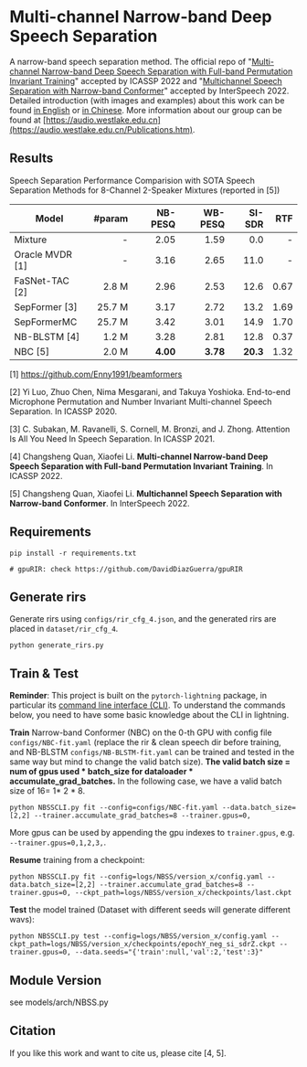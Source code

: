 # Multi-channel Narrow-band Deep Speech Separation

A narrow-band speech separation method.
The official repo of "[Multi-channel Narrow-band Deep Speech Separation with Full-band Permutation Invariant Training](https://arxiv.org/abs/2110.05966)" accepted by ICASSP 2022 and "[Multichannel Speech Separation with Narrow-band Conformer](https://arxiv.org/abs/2204.04464)" accepted by InterSpeech 2022.
Detailed introduction (with images and examples) about this work can be found [in English](https://audio.westlake.edu.cn/Research/nbss.htm) or [in Chinese](https://quancs.github.io/zh-cn/blog/nbss/).
More information about our group can be found at [https://audio.westlake.edu.cn](https://audio.westlake.edu.cn/Publications.htm).


## Results

Speech Separation Performance Comparision with SOTA Speech Separation Methods for 8-Channel 2-Speaker Mixtures (reported in [5])

Model			| #param	| NB-PESQ 	| WB-PESQ 	| SI-SDR	| RTF
------			|------:	|------:	|------:	|------:	|------:
Mixture 		| - 		| 2.05 		| 1.59 		| 0.0		| -
Oracle MVDR [1] | - 		| 3.16	 	| 2.65 		| 11.0		| -
FaSNet-TAC [2] 	| 2.8 M 	| 2.96 		| 2.53 		| 12.6		| 0.67
SepFormer [3]	| 25.7 M	| 3.17		| 2.72		| 13.2		| 1.69
SepFormerMC		| 25.7 M	| 3.42		| 3.01		| 14.9		| 1.70
NB-BLSTM [4] 	| 1.2 M		| 3.28 		| 2.81	 	| 12.8		| 0.37
NBC [5]			| 2.0 M		| **4.00**	| **3.78**	| **20.3**	| 1.32

[1] https://github.com/Enny1991/beamformers

[2] Yi Luo, Zhuo Chen, Nima Mesgarani, and Takuya Yoshioka. End-to-end Microphone Permutation and Number Invariant Multi-channel Speech Separation. In ICASSP 2020.

[3] C. Subakan, M. Ravanelli, S. Cornell, M. Bronzi, and J. Zhong. Attention Is All You Need In Speech Separation. In ICASSP 2021.

[4] Changsheng Quan, Xiaofei Li. **Multi-channel Narrow-band Deep Speech Separation with Full-band Permutation Invariant Training**. In ICASSP 2022.

[5] Changsheng Quan, Xiaofei Li. **Multichannel Speech Separation with Narrow-band Conformer**. In InterSpeech 2022.


## Requirements
```
pip install -r requirements.txt

# gpuRIR: check https://github.com/DavidDiazGuerra/gpuRIR
```

## Generate rirs
Generate rirs using `configs/rir_cfg_4.json`, and the generated rirs are placed in `dataset/rir_cfg_4`.
```
python generate_rirs.py
```

## Train & Test
**Reminder**: This project is built on the `pytorch-lightning` package, in particular its [command line interface (CLI)](https://pytorch-lightning.readthedocs.io/en/latest/cli/lightning_cli_intermediate.html). To understand the commands below, you need to have some basic knowledge about the CLI in lightning. 


**Train** Narrow-band Conformer (NBC) on the 0-th GPU with config file `configs/NBC-fit.yaml` (replace the rir & clean speech dir before training, and NB-BLSTM `configs/NB-BLSTM-fit.yaml` can be trained and tested in the same way but mind to change the valid batch size). **The valid batch size = num of gpus used * batch_size for dataloader * accumulate_grad_batches.** In the following case, we have a valid batch size of 16= 1* 2 * 8.
```
python NBSSCLI.py fit --config=configs/NBC-fit.yaml --data.batch_size=[2,2] --trainer.accumulate_grad_batches=8 --trainer.gpus=0,
```
More gpus can be used by appending the gpu indexes to `trainer.gpus`, e.g. `--trainer.gpus=0,1,2,3,`.


**Resume** training from a checkpoint:
```
python NBSSCLI.py fit --config=logs/NBSS/version_x/config.yaml --data.batch_size=[2,2] --trainer.accumulate_grad_batches=8 --trainer.gpus=0, --ckpt_path=logs/NBSS/version_x/checkpoints/last.ckpt
```

**Test** the model trained (Dataset with different seeds will generate different wavs):
```
python NBSSCLI.py test --config=logs/NBSS/version_x/config.yaml --ckpt_path=logs/NBSS/version_x/checkpoints/epochY_neg_si_sdrZ.ckpt --trainer.gpus=0, --data.seeds="{'train':null,'val':2,'test':3}"
```


## Module Version
see models/arch/NBSS.py

## Citation
If you like this work and want to cite us, please cite [4, 5].
